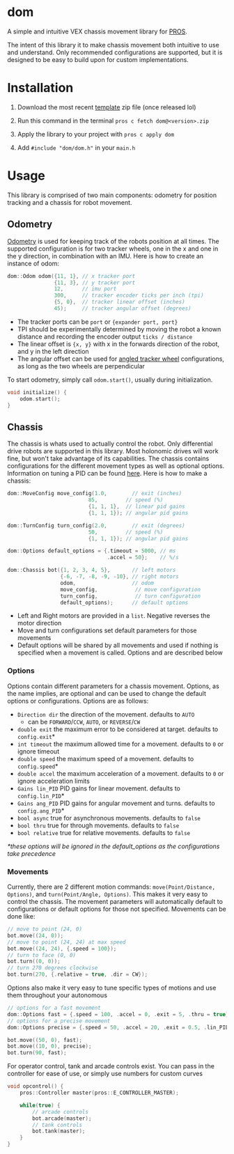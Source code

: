 # dom
A simple and intuitive VEX chassis movement library for [PROS](https://pros.cs.purdue.edu/). 

The intent of this library it to make chassis movement both intuitive to use and understand. Only recommended configurations are supported, but it is designed to be easy to build upon for custom implementations. 

# Installation

1. Download the most recent [template](https://github.com/dholifield/dom/releases) zip file (once released lol)

2. Run this command in the terminal `pros c fetch dom@<version>.zip`

3. Apply the library to your project with `pros c apply dom`

4. Add `#include "dom/dom.h"` in your `main.h`


# Usage
This library is comprised of two main components: odometry for position tracking and a chassis for robot movement.

## Odometry
[Odometry](https://wiki.purduesigbots.com/software/odometry) is used for keeping track of the robots position at all times. The supported configuration is for two tracker wheels, one in the x and one in the y direction, in combination with an IMU. Here is how to create an instance of odom:
```c++
dom::Odom odom({11, 1}, // x tracker port
               {11, 3}, // y tracker port
               12,      // imu port
               300,     // tracker encoder ticks per inch (tpi)
               {5, 0},  // tracker linear offset (inches)
               45);     // tracker angular offset (degrees)
```

- The tracker ports can be `port` or `{expander port, port}`
- TPI should be experimentally determined by moving the robot a known distance and recording the encoder output `ticks / distance`
- The linear offset is `{x, y}` with x in the forwards direction of the robot, and y in the left direction
- The angular offset can be used for [angled tracker wheel](https://www.youtube.com/watch?v=TqMNuXfKgMc) configurations, as long as the two wheels are perpendicular

To start odometry, simply call `odom.start()`, usually during initialization.

```c++
void initialize() {
    odom.start();
}
```

## Chassis
The chassis is whats used to actually control the robot. Only differential drive robots are supported in this library. Most holonomic drives will work fine, but won't take advantage of its capabilities. The chassis contains configurations for the different movement types as well as optional options. Information on tuning a PID can be found [here](https://wiki.purduesigbots.com/software/control-algorithms/pid-controller). Here is how to make a chassis:

```c++
dom::MoveConfig move_config(1.0,        // exit (inches)
                          85,         // speed (%)
                          {1, 1, 1},  // linear pid gains
                          {1, 1, 1}); // angular pid gains

dom::TurnConfig turn_config(2.0,        // exit (degrees)
                          50,         // speed (%)
                          {1, 1, 1}); // angular pid gains

dom::Options default_options = {.timeout = 5000, // ms
                                .accel = 50};    // %/s

dom::Chassis bot({1, 2, 3, 4, 5},       // left motors
                 {-6, -7, -8, -9, -10}, // right motors
                 odom,                  // odom
                 move_config,            // move configuration
                 turn_config,            // turn configuration
                 default_options);      // default options
```
- Left and Right motors are provided in a `list`. Negative reverses the motor direction
- Move and turn configurations set default parameters for those movements
- Default options will be shared by all movements and used if nothing is specified when a movement is called. Options and are described below
### Options
Options contain different parameters for a chassis movement. Options, as the name implies, are optional and can be used to change the default options or configurations. Options are as follows:

- `Direction dir` the direction of the movement. defaults to `AUTO`
    - can be `FORWARD`/`CCW`, `AUTO`, or `REVERSE`/`CW`
- `double exit` the maximum error to be considered at target. defaults to `config.exit`*
- `int timeout` the maximum allowed time for a movement. defaults to `0` or ignore timeout
- `double speed` the maximum speed of a movement. defaults to `config.speed`*
- `double accel` the maximum acceleration of a movement. defaults to `0` or ignore acceleration limits
- `Gains lin_PID` PID gains for linear movement. defaults to `config.lin_PID`*
- `Gains ang_PID` PID gains for angular movement and turns. defaults to `config.ang_PID`*
- `bool async` true for asynchronous movements. defaults to `false`
- `bool thru` true for through movements. defaults to `false`
- `bool relative` true for relative movements. defaults to `false`

_*these options will be ignored in the default_options as the configurations take precedence_

### Movements
Currently, there are 2 different motion commands: `move(Point/Distance, Options)`, and `turn(Point/Angle, Options)`. This makes it very easy to control the chassis. The movement parameters will automatically default to configurations or default options for those not specified. Movements can be done like:

```c++
// move to point (24, 0)
bot.move((24, 0));
// move to point (24, 24) at max speed
bot.move((24, 24), {.speed = 100});
// turn to face (0, 0)
bot.turn((0, 0));
// turn 270 degrees clockwise
bot.turn(270, {.relative = true, .dir = CW});
```

Options also make it very easy to tune specific types of motions and use them throughout your autonomous

```c++
// options for a fast movement
dom::Options fast = {.speed = 100, .accel = 0, .exit = 5, .thru = true};
// options for a precise movement
dom::Options precise = {.speed = 50, .accel = 20, .exit = 0.5, .lin_PID = (5, 0, 0)};

bot.move((50, 0), fast);
bot.move((10, 0), precise);
bot.turn(90, fast);
```

For operator control, tank and arcade controls exist. You can pass in the controller for ease of use, or simply use numbers for custom curves

```c++
void opcontrol() {
    pros::Controller master(pros::E_CONTROLLER_MASTER);

    while(true) {
        // arcade controls
        bot.arcade(master);
        // tank controls
        bot.tank(master);
    }
}
```